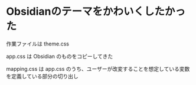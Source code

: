 # Obsidianのテーマをかわいくしたかった

作業ファイルは theme.css

app.css は Obsidian のものをコピーしてきた

mapping.css は app.css のうち、ユーザーが改変することを想定している変数を定義している部分の切り出し
